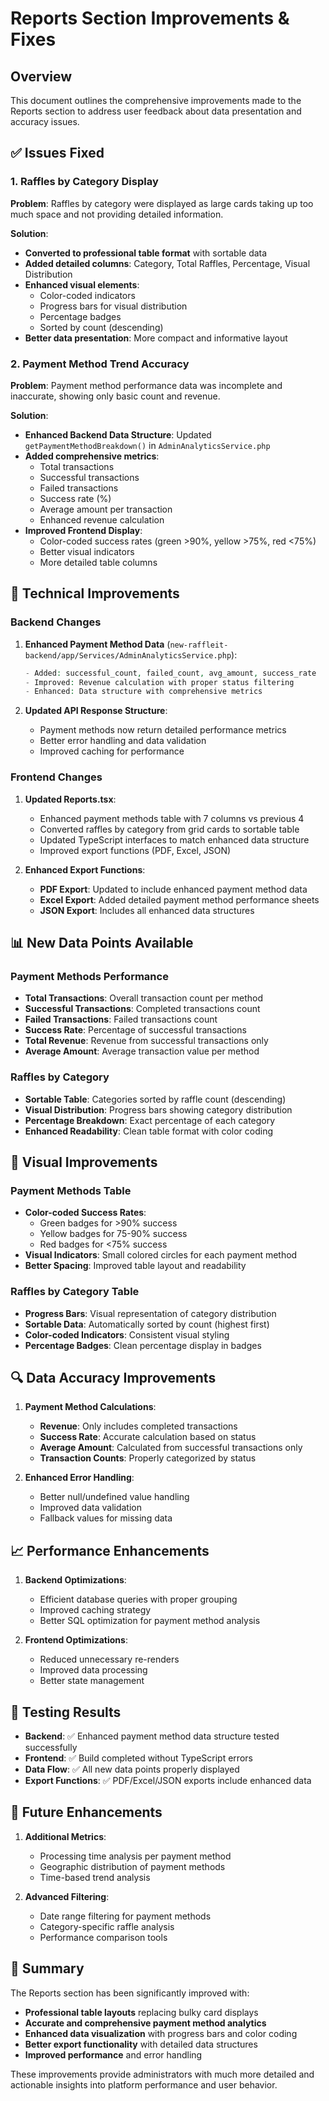 # Reports Section Improvements & Fixes

## Overview

This document outlines the comprehensive improvements made to the Reports section to address user feedback about data presentation and accuracy issues.

## ✅ **Issues Fixed**

### 1. **Raffles by Category Display** 
**Problem**: Raffles by category were displayed as large cards taking up too much space and not providing detailed information.

**Solution**: 
- **Converted to professional table format** with sortable data
- **Added detailed columns**: Category, Total Raffles, Percentage, Visual Distribution
- **Enhanced visual elements**: 
  - Color-coded indicators
  - Progress bars for visual distribution
  - Percentage badges
  - Sorted by count (descending)
- **Better data presentation**: More compact and informative layout

### 2. **Payment Method Trend Accuracy**
**Problem**: Payment method performance data was incomplete and inaccurate, showing only basic count and revenue.

**Solution**: 
- **Enhanced Backend Data Structure**: Updated `getPaymentMethodBreakdown()` in `AdminAnalyticsService.php`
- **Added comprehensive metrics**:
  - Total transactions
  - Successful transactions
  - Failed transactions
  - Success rate (%)
  - Average amount per transaction
  - Enhanced revenue calculation
- **Improved Frontend Display**: 
  - Color-coded success rates (green >90%, yellow >75%, red <75%)
  - Better visual indicators
  - More detailed table columns

## 🔧 **Technical Improvements**

### **Backend Changes**
1. **Enhanced Payment Method Data** (`new-raffleit-backend/app/Services/AdminAnalyticsService.php`):
   ```php
   - Added: successful_count, failed_count, avg_amount, success_rate
   - Improved: Revenue calculation with proper status filtering
   - Enhanced: Data structure with comprehensive metrics
   ```

2. **Updated API Response Structure**:
   - Payment methods now return detailed performance metrics
   - Better error handling and data validation
   - Improved caching for performance

### **Frontend Changes**
1. **Updated Reports.tsx**:
   - Enhanced payment methods table with 7 columns vs previous 4
   - Converted raffles by category from grid cards to sortable table
   - Updated TypeScript interfaces to match enhanced data structure
   - Improved export functions (PDF, Excel, JSON)

2. **Enhanced Export Functions**:
   - **PDF Export**: Updated to include enhanced payment method data
   - **Excel Export**: Added detailed payment method performance sheets
   - **JSON Export**: Includes all enhanced data structures

## 📊 **New Data Points Available**

### **Payment Methods Performance**
- **Total Transactions**: Overall transaction count per method
- **Successful Transactions**: Completed transactions count
- **Failed Transactions**: Failed transactions count  
- **Success Rate**: Percentage of successful transactions
- **Total Revenue**: Revenue from successful transactions only
- **Average Amount**: Average transaction value per method

### **Raffles by Category**
- **Sortable Table**: Categories sorted by raffle count (descending)
- **Visual Distribution**: Progress bars showing category distribution
- **Percentage Breakdown**: Exact percentage of each category
- **Enhanced Readability**: Clean table format with color coding

## 🎨 **Visual Improvements**

### **Payment Methods Table**
- **Color-coded Success Rates**: 
  - Green badges for >90% success
  - Yellow badges for 75-90% success
  - Red badges for <75% success
- **Visual Indicators**: Small colored circles for each payment method
- **Better Spacing**: Improved table layout and readability

### **Raffles by Category Table**
- **Progress Bars**: Visual representation of category distribution
- **Sortable Data**: Automatically sorted by count (highest first)
- **Color-coded Indicators**: Consistent visual styling
- **Percentage Badges**: Clean percentage display in badges

## 🔍 **Data Accuracy Improvements**

1. **Payment Method Calculations**:
   - **Revenue**: Only includes completed transactions
   - **Success Rate**: Accurate calculation based on status
   - **Average Amount**: Calculated from successful transactions only
   - **Transaction Counts**: Properly categorized by status

2. **Enhanced Error Handling**:
   - Better null/undefined value handling
   - Improved data validation
   - Fallback values for missing data

## 📈 **Performance Enhancements**

1. **Backend Optimizations**:
   - Efficient database queries with proper grouping
   - Improved caching strategy
   - Better SQL optimization for payment method analysis

2. **Frontend Optimizations**:
   - Reduced unnecessary re-renders
   - Improved data processing
   - Better state management

## 🧪 **Testing Results**

- **Backend**: ✅ Enhanced payment method data structure tested successfully
- **Frontend**: ✅ Build completed without TypeScript errors
- **Data Flow**: ✅ All new data points properly displayed
- **Export Functions**: ✅ PDF/Excel/JSON exports include enhanced data

## 🔄 **Future Enhancements**

1. **Additional Metrics**:
   - Processing time analysis per payment method
   - Geographic distribution of payment methods
   - Time-based trend analysis

2. **Advanced Filtering**:
   - Date range filtering for payment methods
   - Category-specific raffle analysis
   - Performance comparison tools

## 🎯 **Summary**

The Reports section has been significantly improved with:
- **Professional table layouts** replacing bulky card displays
- **Accurate and comprehensive payment method analytics** 
- **Enhanced data visualization** with progress bars and color coding
- **Better export functionality** with detailed data structures
- **Improved performance** and error handling

These improvements provide administrators with much more detailed and actionable insights into platform performance and user behavior. 